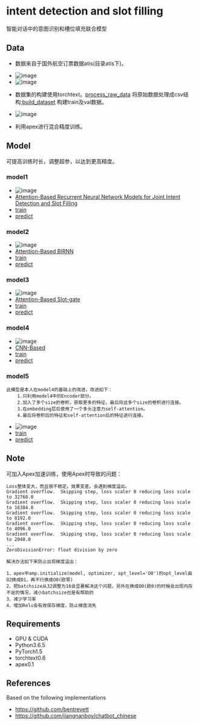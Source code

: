 # intent detection and slot filling
智能对话中的意图识别和槽位填充联合模型

## Data
- 数据来自于国外航空订票数据atis(目录atis下)。
* ![image](https://raw.githubusercontent.com/jiangnanboy/intent_detection_and_slot_filling/master/img/data_statistics.png)
* ![image](https://raw.githubusercontent.com/jiangnanboy/intent_detection_and_slot_filling/master/img/raw_data.png)

- 数据集的构建使用torchtext。[process_raw_data](https://github.com/jiangnanboy/intent_detection_and_slot_filling/blob/master/process_raw_data.ipynb) 将原始数据处理成csv结构;[build_dataset](https://github.com/jiangnanboy/intent_detection_and_slot_filling/blob/master/build_dataset.ipynb) 构建train及val数据。
* ![image](https://raw.githubusercontent.com/jiangnanboy/intent_detection_and_slot_filling/master/img/process_data.png)

- 利用apex进行混合精度训练。


## Model
 可提高训练时长，调整超参，以达到更高精度。
### model1
* ![image](https://raw.githubusercontent.com/jiangnanboy/intent_detection_and_slot_filling/master/img/model1.png)
* [Attention-Based Recurrent Neural Network Models for Joint Intent Detection and Slot Filling](https://arxiv.org/pdf/1609.01454.pdf)
* [train](https://github.com/jiangnanboy/intent_detection_and_slot_filling/blob/master/model1/train.ipynb)
* [predict](https://github.com/jiangnanboy/intent_detection_and_slot_filling/blob/master/model1/predict.ipynb)

### model2
* ![image](https://raw.githubusercontent.com/jiangnanboy/intent_detection_and_slot_filling/master/img/model2.png)
* [Attention-Based BIRNN](https://arxiv.org/pdf/1609.01454.pdf)
* [train](https://github.com/jiangnanboy/intent_detection_and_slot_filling/blob/master/model2/train.ipynb)
* [predict](https://github.com/jiangnanboy/intent_detection_and_slot_filling/blob/master/model2/predict.ipynb)

### model3
* ![image](https://raw.githubusercontent.com/jiangnanboy/intent_detection_and_slot_filling/master/img/model3.png)
* [Attention-Based Slot-gate](https://www.aclweb.org/anthology/N18-2118.pdf)
* [train](https://github.com/jiangnanboy/intent_detection_and_slot_filling/blob/master/model3/train.ipynb)
* [predict](https://github.com/jiangnanboy/intent_detection_and_slot_filling/blob/master/model3/predict.ipynb)

### model4
* ![image](https://raw.githubusercontent.com/jiangnanboy/intent_detection_and_slot_filling/master/img/model4.png)
* [CNN-Based](https://arxiv.org/pdf/1705.03122.pdf)
* [train](https://github.com/jiangnanboy/intent_detection_and_slot_filling/blob/master/model4/train.ipynb)
* [predict](https://github.com/jiangnanboy/intent_detection_and_slot_filling/blob/master/model4/predict.ipynb)

### model5
    此模型是本人在model4的基础上的改进，改进如下：
        1.只利用model4中的Encoder部分。
        2.加入了多个size的卷积，获取更多的特征，最后将这多个size的卷积进行连接。
        3.在embedding层后使用了一个多头注意力self-attention。
        4.最后将卷积后的特征和self-attention后的特征进行连接。
        
* ![image](https://raw.githubusercontent.com/jiangnanboy/intent_detection_and_slot_filling/master/img/model5.png)
* [train](https://github.com/jiangnanboy/intent_detection_and_slot_filling/blob/master/model5/train.ipynb)
* [predict](https://github.com/jiangnanboy/intent_detection_and_slot_filling/blob/master/model5/predict.ipynb)


## Note

可加入Apex加速训练，使用Apex时导致的问题：
```
Loss整体变大，而且很不稳定。效果变差。会遇到梯度溢出。
Gradient overflow.  Skipping step, loss scaler 0 reducing loss scale to 32768.0
Gradient overflow.  Skipping step, loss scaler 0 reducing loss scale to 16384.0
Gradient overflow.  Skipping step, loss scaler 0 reducing loss scale to 8192.0
Gradient overflow.  Skipping step, loss scaler 0 reducing loss scale to 4096.0
Gradient overflow.  Skipping step, loss scaler 0 reducing loss scale to 2048.0
...
ZeroDivisionError: float division by zero

解决办法如下来防止出现梯度溢出：

1、apex中amp.initialize(model, optimizer, opt_level='O0')的opt_level由O2换成O1，再不行换成O0(欧零)
2、把batchsize从32调整为16会显著解决这个问题，另外在换成O0(欧0)的时候会出现内存不足的情况，减小batchsize也是有帮助的
3、减少学习率
4、增加Relu会有效保存梯度，防止梯度消失
```

## Requirements

* GPU & CUDA
* Python3.6.5
* PyTorch1.5
* torchtext0.6
* apex0.1

## References

Based on the following implementations

* https://github.com/bentrevett
* https://github.com/jiangnanboy/chatbot_chinese